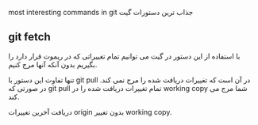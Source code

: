 most interesting commands in git 
جذاب ترین دستورات گیت

git fetch
---
با استفاده از این دستور در گیت می توانیم تمام تغییراتی که در ریموت قرار دارد را بگیریم بدون آنکه آنها مرج کنیم.

تنها تفاوت این دستور با git pull در آن است که تغییرات دریافت شده را مرج نمی کند. در صورتی که git pull تمام تغییرات دریافت شده را در working copy شما مرج می کند.

دریافت آخرین تغییرات origin بدون تغییر working copy.

